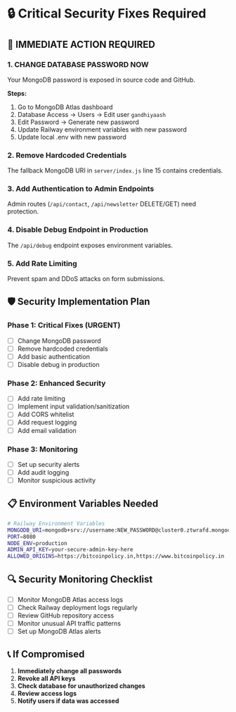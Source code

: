 # 🔒 Critical Security Fixes Required

## 🚨 IMMEDIATE ACTION REQUIRED

### 1. **CHANGE DATABASE PASSWORD NOW**
Your MongoDB password is exposed in source code and GitHub. 

**Steps:**
1. Go to MongoDB Atlas dashboard
2. Database Access → Users → Edit user `gandhiyaash`  
3. Edit Password → Generate new password
4. Update Railway environment variables with new password
5. Update local .env with new password

### 2. **Remove Hardcoded Credentials**
The fallback MongoDB URI in `server/index.js` line 15 contains credentials.

### 3. **Add Authentication to Admin Endpoints**
Admin routes (`/api/contact`, `/api/newsletter` DELETE/GET) need protection.

### 4. **Disable Debug Endpoint in Production**
The `/api/debug` endpoint exposes environment variables.

### 5. **Add Rate Limiting**
Prevent spam and DDoS attacks on form submissions.

## 🛡️ Security Implementation Plan

### Phase 1: Critical Fixes (URGENT)
- [ ] Change MongoDB password
- [ ] Remove hardcoded credentials
- [ ] Add basic authentication
- [ ] Disable debug in production

### Phase 2: Enhanced Security
- [ ] Add rate limiting
- [ ] Implement input validation/sanitization
- [ ] Add CORS whitelist
- [ ] Add request logging
- [ ] Add email validation

### Phase 3: Monitoring
- [ ] Set up security alerts
- [ ] Add audit logging
- [ ] Monitor suspicious activity

## 📋 Environment Variables Needed

```bash
# Railway Environment Variables
MONGODB_URI=mongodb+srv://username:NEW_PASSWORD@cluster0.ztwrafd.mongodb.net/bitcoin-policy-forms?retryWrites=true&w=majority&appName=Cluster0
PORT=8080
NODE_ENV=production
ADMIN_API_KEY=your-secure-admin-key-here
ALLOWED_ORIGINS=https://bitcoinpolicy.in,https://www.bitcoinpolicy.in
```

## 🔍 Security Monitoring Checklist

- [ ] Monitor MongoDB Atlas access logs
- [ ] Check Railway deployment logs regularly
- [ ] Review GitHub repository access
- [ ] Monitor unusual API traffic patterns
- [ ] Set up MongoDB Atlas alerts

## 📞 If Compromised

1. **Immediately change all passwords**
2. **Revoke all API keys**
3. **Check database for unauthorized changes**
4. **Review access logs**
5. **Notify users if data was accessed**
